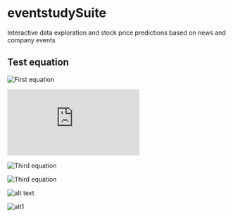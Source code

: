 # eventstudySuite
Interactive data exploration and stock price predictions based on news and company events

## Test equation
![First equation](https://latex.codecogs.com/gif.latex?\dpi{400}\alpha&space;+&space;\frac{2\beta}{\gamma})

![Second equation](http://latex.codecogs.com/gif.latex?%5Cfrac%7Ba%7D%7Bb%7D)

![Third equation](https://latex.codecogs.com/svg.latex?\sum_{i=1}^{n}sqrt(3sin(i)))

![Third equation](https://latex.codecogs.com/gif.latex?\dpi{200}\sum_{i=1}^{n}\sqrt(3sin(i)))

![alt text](https://user-images.githubusercontent.com/44523247/87425885-b3e8a000-c5de-11ea-80d3-b59ef10f5c52.png)

![alt1](https://wikimedia.org/api/rest_v1/media/math/render/svg/583cca32cbdd337bcc4b07c5748fb2ba2c1184c8)
